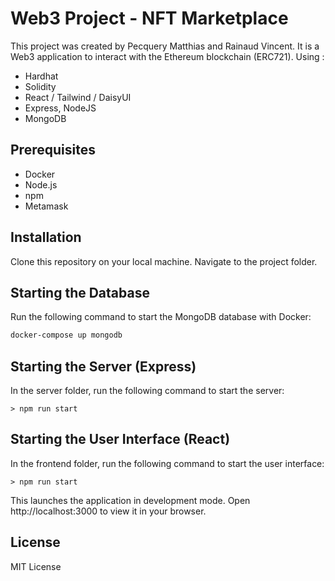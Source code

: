 # Web3 Project - NFT Marketplace

This project was created by Pecquery Matthias and Rainaud Vincent. It is a Web3 application to interact with the Ethereum blockchain (ERC721). Using : 
- Hardhat
- Solidity
- React / Tailwind / DaisyUI
- Express, NodeJS
- MongoDB

## Prerequisites

- Docker
- Node.js
- npm
- Metamask

## Installation

Clone this repository on your local machine.
Navigate to the project folder.

## Starting the Database

Run the following command to start the MongoDB database with Docker:

```bash
docker-compose up mongodb
```

## Starting the Server (Express)

In the server folder, run the following command to start the server:

    > npm run start

 

## Starting the User Interface (React)


In the frontend folder, run the following command to start the user interface:

    > npm run start

This launches the application in development mode. Open http://localhost:3000 to view it in your browser.

## License

MIT License
